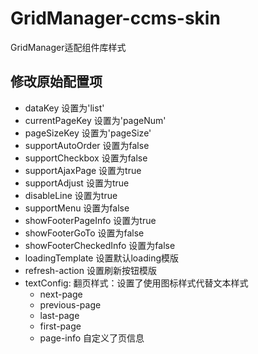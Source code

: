 # GridManager-ccms-skin

GridManager适配组件库样式


## 修改原始配置项

- dataKey 设置为'list'
- currentPageKey 设置为'pageNum'
- pageSizeKey 设置为'pageSize'
- supportAutoOrder 设置为false
- supportCheckbox 设置为false
- supportAjaxPage 设置为true
- supportAdjust 设置为true
- disableLine 设置为true
- supportMenu 设置为false
- showFooterPageInfo 设置为true
- showFooterGoTo 设置为false
- showFooterCheckedInfo 设置为false
- loadingTemplate 设置默认loading模版
- refresh-action 设置刷新按钮模版
- textConfig: 翻页样式：设置了使用图标样式代替文本样式
    - next-page
    - previous-page
    - last-page
    - first-page
    - page-info 自定义了页信息
